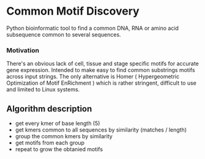 # Common Motif Discovery
Python bioinformatic tool to find a common DNA, RNA or amino acid subsequence common to several sequences.

### Motivation
There's an obvious lack of cell, tissue and stage specific motifs for accurate gene expression.
Intended to make easy to find common substrings motifs across input strings. The only alternative is Homer ( Hypergeometric Optimization of Motif EnRichment ) which is rather stringent, difficult to use and limited to Linux systems.

## Algorithm description
- get every kmer of base length (5)
- get kmers common to all sequences by similarity (matches / length)
- group the common kmers by similarity
- get motifs from each group
- repeat to grow the obtanied motifs